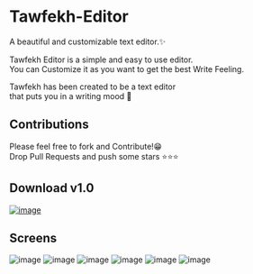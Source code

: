 # Tawfekh-Editor
A beautiful and customizable text editor.✨

Tawfekh Editor is a simple and easy to use editor.  
You can Customize it as you want to get the best Write Feeling.

Tawfekh has been created to be a text editor  
that puts you in a writing mood 🌾

## Contributions
Please feel free to fork and Contribute!😁  
Drop Pull Requests and push some stars ⭐⭐⭐

## Download v1.0
[![image](https://user-images.githubusercontent.com/40875400/164351899-3d23de26-69ce-40a2-b750-94f2c4c428c8.png)](https://github.com/MedouneSGB/Tawfekh-Editor/raw/89b632e277d587f22034cb1b5127b0e3104b4672/distros/exe/Tawfekh%20Editor.exe)

## Screens
![image](https://user-images.githubusercontent.com/40875400/164351287-98e2ecfe-309a-4c31-811f-aeaddf522550.png)
![image](https://user-images.githubusercontent.com/40875400/164352439-d68f3ed2-5d13-4fef-a399-7cb55f497569.png)
![image](https://user-images.githubusercontent.com/40875400/164442418-90303dc5-b7ca-4b9b-a00f-3ae4065013ef.png)
![image](https://user-images.githubusercontent.com/40875400/164442520-12f7f5dd-2cb6-4200-bed0-cb27b5d0b14f.png)
![image](https://user-images.githubusercontent.com/40875400/164351129-650ccb82-2016-4cf8-8048-7ff9816f0f6e.png)
![image](https://user-images.githubusercontent.com/40875400/164352449-fd889fde-43ea-4a08-975f-6f87c4fe8921.png)

